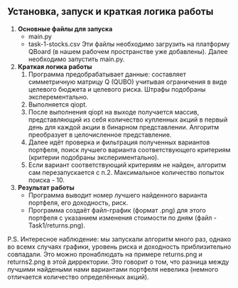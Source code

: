 ## Установка, запуск и краткая логика работы
1. **Основные файлы для запуска**
   - main.py
   - task-1-stocks.csv
   Эти файлы необходимо загрузить на платформу QBoard (в нашем рабочем пространстве уже добавлены). Далее необходимо запустить main.py.
2. **Краткая логика работы**
   1. Программа предобрабатывает данные: составляет симметричную матрицу Q (QUBO) учитывая ограничения в виде целевого бюджета и целевого риска. Штрафы подобраны эксперементально.
   2. Выполняется qiopt.
   3. После выполнения qiopt на выходе получается массив, представляющий из себя количество купленных акций в первый день для каждой акции в бинарном представлении. Алгоритм преобразует в целочисленное представление.
   4. Далее идёт проверка и фильтрация полученных вариантов портфеля, поиск лучшего варианта соответствующего критериям (критерии подобраны экспериментально).
   5. Если вариант соответствующий критериям не найден, алгоритм сам перезапускается с п.2. Максимальное количество попыток поиска - 10.
3. **Результат работы**
   - Программа выводит номер лучшего найденного варианта портфеля, его доходность, риск.
   - Программа создаёт файл-график (формат .png) для этого портфеля с указанием изменения стоимости по дням (файл - Task1/returns.png).

P.S. Интересное наблюдение: мы запускали алгоритм много раз, однако во всемх случаях графики, уровень риска и доходность приблизительно совпадали. Это можно пронаблюдать на примере returns.png и returns2.png в этой дирректории. Это говорит о том, что разница между лучшими найдеными нами вариантами портфеля невелика (немного отличается количество определённых акций).
